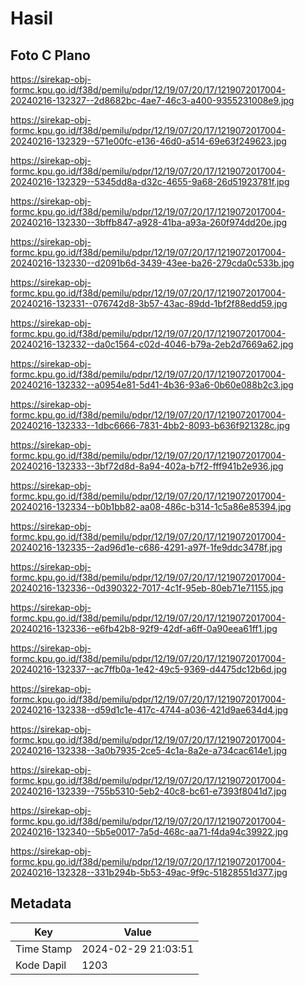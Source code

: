 # Hasil

## Foto C Plano

https://sirekap-obj-formc.kpu.go.id/f38d/pemilu/pdpr/12/19/07/20/17/1219072017004-20240216-132327--2d8682bc-4ae7-46c3-a400-9355231008e9.jpg

https://sirekap-obj-formc.kpu.go.id/f38d/pemilu/pdpr/12/19/07/20/17/1219072017004-20240216-132329--571e00fc-e136-46d0-a514-69e63f249623.jpg

https://sirekap-obj-formc.kpu.go.id/f38d/pemilu/pdpr/12/19/07/20/17/1219072017004-20240216-132329--5345dd8a-d32c-4655-9a68-26d51923781f.jpg

https://sirekap-obj-formc.kpu.go.id/f38d/pemilu/pdpr/12/19/07/20/17/1219072017004-20240216-132330--3bffb847-a928-41ba-a93a-260f974dd20e.jpg

https://sirekap-obj-formc.kpu.go.id/f38d/pemilu/pdpr/12/19/07/20/17/1219072017004-20240216-132330--d2091b6d-3439-43ee-ba26-279cda0c533b.jpg

https://sirekap-obj-formc.kpu.go.id/f38d/pemilu/pdpr/12/19/07/20/17/1219072017004-20240216-132331--076742d8-3b57-43ac-89dd-1bf2f88edd59.jpg

https://sirekap-obj-formc.kpu.go.id/f38d/pemilu/pdpr/12/19/07/20/17/1219072017004-20240216-132332--da0c1564-c02d-4046-b79a-2eb2d7669a62.jpg

https://sirekap-obj-formc.kpu.go.id/f38d/pemilu/pdpr/12/19/07/20/17/1219072017004-20240216-132332--a0954e81-5d41-4b36-93a6-0b60e088b2c3.jpg

https://sirekap-obj-formc.kpu.go.id/f38d/pemilu/pdpr/12/19/07/20/17/1219072017004-20240216-132333--1dbc6666-7831-4bb2-8093-b636f921328c.jpg

https://sirekap-obj-formc.kpu.go.id/f38d/pemilu/pdpr/12/19/07/20/17/1219072017004-20240216-132333--3bf72d8d-8a94-402a-b7f2-fff941b2e936.jpg

https://sirekap-obj-formc.kpu.go.id/f38d/pemilu/pdpr/12/19/07/20/17/1219072017004-20240216-132334--b0b1bb82-aa08-486c-b314-1c5a86e85394.jpg

https://sirekap-obj-formc.kpu.go.id/f38d/pemilu/pdpr/12/19/07/20/17/1219072017004-20240216-132335--2ad96d1e-c686-4291-a97f-1fe9ddc3478f.jpg

https://sirekap-obj-formc.kpu.go.id/f38d/pemilu/pdpr/12/19/07/20/17/1219072017004-20240216-132336--0d390322-7017-4c1f-95eb-80eb71e71155.jpg

https://sirekap-obj-formc.kpu.go.id/f38d/pemilu/pdpr/12/19/07/20/17/1219072017004-20240216-132336--e6fb42b8-92f9-42df-a6ff-0a90eea61ff1.jpg

https://sirekap-obj-formc.kpu.go.id/f38d/pemilu/pdpr/12/19/07/20/17/1219072017004-20240216-132337--ac7ffb0a-1e42-49c5-9369-d4475dc12b6d.jpg

https://sirekap-obj-formc.kpu.go.id/f38d/pemilu/pdpr/12/19/07/20/17/1219072017004-20240216-132338--d59d1c1e-417c-4744-a036-421d9ae634d4.jpg

https://sirekap-obj-formc.kpu.go.id/f38d/pemilu/pdpr/12/19/07/20/17/1219072017004-20240216-132338--3a0b7935-2ce5-4c1a-8a2e-a734cac614e1.jpg

https://sirekap-obj-formc.kpu.go.id/f38d/pemilu/pdpr/12/19/07/20/17/1219072017004-20240216-132339--755b5310-5eb2-40c8-bc61-e7393f8041d7.jpg

https://sirekap-obj-formc.kpu.go.id/f38d/pemilu/pdpr/12/19/07/20/17/1219072017004-20240216-132340--5b5e0017-7a5d-468c-aa71-f4da94c39922.jpg

https://sirekap-obj-formc.kpu.go.id/f38d/pemilu/pdpr/12/19/07/20/17/1219072017004-20240216-132328--331b294b-5b53-49ac-9f9c-51828551d377.jpg


## Metadata

| Key        | Value               |
| ---------- | ------------------- |
| Time Stamp | 2024-02-29 21:03:51 |
| Kode Dapil | 1203                |




